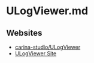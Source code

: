 # ULogViewer.md

## Websites

* [carina-studio/ULogViewer](https://github.com/carina-studio/ULogViewer)
* [ULogViewer Site](https://carinastudio.azurewebsites.net/ULogViewer/)
